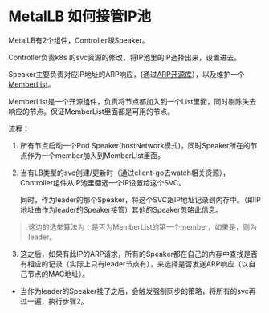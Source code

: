 # MetalLB 如何接管IP池
MetalLB有2个组件，Controller跟Speaker。

Controller负责k8s 的svc资源的修改，将IP池里的IP选择出来，设置进去。

Speaker主要负责对应IP地址的ARP响应，(通过[ARP开源库](https://github.com/mdlayher/arp)），以及维护一个[MemberList](https://github.com/hashicorp/memberlist)。

MemberList是一个开源组件，负责将节点都加入到一个List里面，同时剔除失去响应的节点。保证MemberList里面都是可用的节点。

流程：
1. 所有节点启动一个Pod Speaker(hostNetwork模式)，同时Speaker所在的节点作为一个member加入到MemberList里面。
2. 当有LB类型的svc创建/更新时（通过client-go去watch相关资源），Controller组件从IP池里面选一个IP设置给这个SVC。

   同时，作为leader的那个Speaker，将这个SVC跟IP地址记录到内存中。（即IP地址由作为leader的Speaker接管）其他的Speaker忽略此信息。
> 这边的选举算法为：是否为MemberList的第一个member，如果是，则为leader。
3. 这之后，如果有此IP的ARP请求，所有的Speaker都在自己的内存中查找是否有相应的记录（实际上只有leader节点有），来选择是否发送ARP响应（以自己节点的MAC地址）。

* 当作为leader的Speaker挂了之后，会触发强制同步的策略，将所有的svc再过一遍，执行步骤2。
